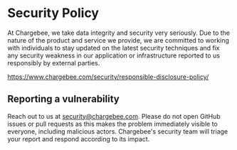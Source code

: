# Security Policy

At Chargebee, we take data integrity and security very seriously. Due to the
nature of the product and service we provide, we are committed to working with
individuals to stay updated on the latest security techniques and fix any
security weakness in our application or infrastructure reported to us
responsibly by external parties.

https://www.chargebee.com/security/responsible-disclosure-policy/

## Reporting a vulnerability

Reach out to us at security@chargebee.com. Please do not open GitHub issues or
pull requests as this makes the problem immediately visible to everyone,
including malicious actors. Chargebee's security team will triage your report
and respond according to its impact.